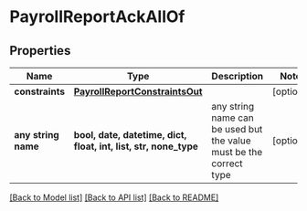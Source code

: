 # PayrollReportAckAllOf


## Properties
Name | Type | Description | Notes
------------ | ------------- | ------------- | -------------
**constraints** | [**PayrollReportConstraintsOut**](PayrollReportConstraintsOut.md) |  | [optional] 
**any string name** | **bool, date, datetime, dict, float, int, list, str, none_type** | any string name can be used but the value must be the correct type | [optional]

[[Back to Model list]](../README.md#documentation-for-models) [[Back to API list]](../README.md#documentation-for-api-endpoints) [[Back to README]](../README.md)


